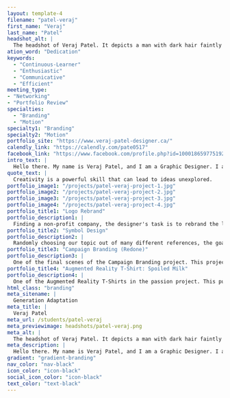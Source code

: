 ```yaml
---
layout: template-4
filename: "patel-veraj"
first_name: "Veraj"
last_name: "Patel"
headshot_alt: |
  The headshot of Veraj Patel. It depicts a man with dark hair faintly smiling. He is wearing a dark long-sleeve shirt.
ation_word: "Dedication"
keywords:
  - "Continuous-Learner"
  - "Enthusiastic"
  - "Communicative"
  - "Efficient"
meeting_type:
- "Networking"
- "Portfolio Review"
specialties:
  - "Branding"
  - "Motion"
specialty1: "Branding"
specialty2: "Motion"
portfolio_site: "https://www.veraj-patel-designer.ca/"
calendly_link: "https://calendly.com/pate0517"
facebook_link: "https://www.facebook.com/profile.php?id=100018659775192"
intro_text: |
  Hello there. My name is Veraj Patel, and I am a Graphic Designer. I am a designer interested in Branding, Motion Graphics, as well as some Advertising and Marketing.
quote_text: |
  Creativity is a powerful skill that can lead to ideas unexplored.
portfolio_image1: "/projects/patel-veraj-project-1.jpg"
portfolio_image2: "/projects/patel-veraj-project-2.jpg"
portfolio_image3: "/projects/patel-veraj-project-3.jpg"
portfolio_image4: "/projects/patel-veraj-project-4.jpg"
portfolio_title1: "Logo Rebrand"
portfolio_description1: |
  Finding a non-profit company, the designer's task is to rebrand the logo, as well as create a stationary package for the client.
portfolio_title2: "Symbol Design"
portfolio_description2: |
  Randomly choosing our topic out of many different references, the goal is to create a symbol based around the design line and title
portfolio_title3: "Campaign Branding (Redone)"
portfolio_description3: |
  One of the final scenes of the Campaign Branding project. This project was redone due to the original final product not being satisfying.
portfolio_title4: "Augmented Reality T-Shirt: Spoiled Milk"
portfolio_description4: |
  One of the Augmented Reality T-Shirts in the passion project. This pun consists of some milk past its due date having a tantrum.
html_class: "branding"
meta_sitename: |
  Generation Adaptation
meta_title: |
  Veraj Patel
meta_url: /students/patel-veraj
meta_previewimage: headshots/patel-veraj.png
meta_alt: |
  The headshot of Veraj Patel. It depicts a man with dark hair faintly smiling. He is wearing a dark long-sleeve shirt.
meta_description: |
  Hello there. My name is Veraj Patel, and I am a Graphic Designer. I am a designer interested in Branding, Motion Graphics, as well as some Advertising and Marketing.
gradient: "gradient-branding"
nav_color: "nav-black"
icon_color: "icon-black"
social_icon_color: "icon-black"
text_color: "text-black"
---
```

